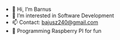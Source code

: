 - 👋 Hi, I’m Barnus
- 👀 I’m interested in Software Development
- 📫 Contact: bajusz240@gmail.com
- 🤖 Programming Raspberry PI for fun
